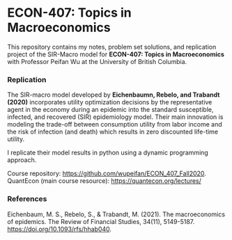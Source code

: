 # ECON-407: Topics in Macroeconomics

This repository contains my notes, problem set solutions, and replication project of the SIR-Macro model for **ECON-407: Topics in Macroeconomics** with Professor Peifan Wu at the University of British Columbia.

### Replication
The SIR-macro model developed by **Eichenbaumn, Rebelo, and Trabandt (2020)** incorporates utility optimization decisions by the representative agent in the economy during an epidemic into the standard susceptible, infected, and recovered (SIR) epidemiology model. Their main innovation is modeling the trade-off between consumption utility from labor income and the risk of infection (and death) which results in zero discounted life-time utility.

I replicate their model results in python using a dynamic programming approach.

Course repository: https://github.com/wupeifan/ECON_407_Fall2020.
QuantEcon (main course resource): https://quantecon.org/lectures/

### References
Eichenbaum, M. S., Rebelo, S., & Trabandt, M. (2021). The macroeconomics of epidemics. The Review of Financial Studies, 34(11), 5149-5187. https://doi.org/10.1093/rfs/hhab040.
